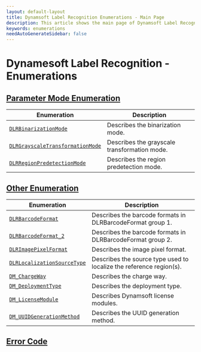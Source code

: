 ```yaml
---
layout: default-layout
title: Dynamsoft Label Recognition Enumerations - Main Page
description: This article shows the main page of Dynamsoft Label Recognition Enumerations.
keywords: enumerations
needAutoGenerateSidebar: false
---
```


# Dynamesoft Label Recognition - Enumerations

## [Parameter Mode Enumeration](parameter-mode-enums.md)

  | Enumeration | Description |
  |-------------|-------------|
  | [`DLRBinarizationMode`](parameter-mode-enums.md#dlrbinarizationmode) | Describes the binarization mode. |
  | [`DLRGrayscaleTransformationMode`](parameter-mode-enums.md#dlrgrayscaletransformationmode) | Describes the grayscale transformation mode. |
  | [`DLRRegionPredetectionMode`](parameter-mode-enums.md#dlrregionpredetectionmode) | Describes the region predetection mode. |

  
## [Other Enumeration](other-enums.md)

  | Enumeration | Description |
  |-------------|-------------|
  | [`DLRBarcodeFormat`](other-enums.md#dlrbarcodeformat) | Describes the barcode formats in DLRBarcodeFormat group 1. |
  | [`DLRBarcodeFormat_2`](other-enums.md#dlrbarcodeformat_2) | Describes the barcode formats in DLRBarcodeFormat group 2. |
  | [`DLRImagePixelFormat`](other-enums.md#dlrimagepixelformat) | Describes the image pixel format. |
  | [`DLRLocalizationSourceType`](other-enums.md#dlrlocalizationsourcetype) | Describes the source type used to localize the reference region(s). |
  | [`DM_ChargeWay`](other-enums.md#dm_chargeway) | Describes the charge way. |
  | [`DM_DeploymentType`](other-enums.md#dm_deploymenttype) | Describes the deployment type. |
  | [`DM_LicenseModule`](other-enums.md#dm_licensemodule) | Describes Dynamsoft license modules. |
  | [`DM_UUIDGenerationMethod`](other-enums.md#dm_uuidgenerationmethod) | Describes the UUID generation method. |

## [Error Code](error-code.md)
  


